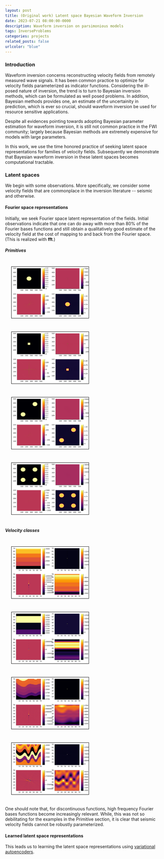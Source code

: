 ```yaml
---
layout: post
title: (Original work) Latent space Bayesian Waveform Inversion
date: 2023-07-21 08:00:00-0000
description: Waveform inversion on parsimonious models
tags: InverseProblems
categories: projects
related_posts: false
urlcolor: "blue"
---
```


### Introduction 
Waveform inversion concerns reconstructing velocity fields from remotely measured wave signals. It has been common practice to optimize for velocity fields parameterized as indicator functions. Considering the ill-posed nature of inversion, the trend is to turn to Bayesian inversion methods, which can be formulated as well posed problems. In addition, Bayesian methods provides one, an estimate of the uncertainity in prediction, which is ever so crucial, should waveform inversion be used for resource sensitive applications.

Despite all evidences pointing towards adopting Bayesian parameter estimation for waveform inversion, it is still not common practice in the FWI community; largely because Bayesian methods are extremely expensive for models with large parameters.

In this work, we use the time honored practice of seeking latent space representations for families of velocity fields. Subsequently we demonstrate that Bayesian waveform inversion in these latent spaces becomes computational tractable.

### Latent spaces

We begin with some observations. More specifically, we consider some velocity fields that are commonplace in the inversion literature -- seismic and otherwise. 

#### Fourier space representations
Initially, we seek Fourier space latent representation of the fields. Initial observations indicate that one can do away with more than 80% of the Fourier bases functions and still obtain a qualitatively good estimate of the velocity field at the cost of mapping to and back from the Fourier space. (This is realized with **fft**.)

##### Primitives

<style>
    .column {
  float: left;
  width: 50.00%;
  margin : 0 0 0px 0px;
  padding: 20px;
}

/* Clear floats after image containers */
.row::after {
  content: "";
  clear: both;
  display: table;
}
</style>

<div class="row">
  <div class="column">
    <img style="border:1px solid black;" src="/assets/latent/circle.svg" alt="spline-sim" style="width:100%">
  </div>
  <div class="column">
    <img style="border:1px solid black;" src="/assets/latent/square.svg" alt="spline-sur" style="width:100%">
  </div>
</div>


<div class="row">
   <div class="column">
    <img style="border:1px solid black;" src="/assets/latent/2circle.svg" alt="spline-sur" style="width:100%">
    </div>
   <div class="column">
    <img style="border:1px solid black;" src="/assets/latent/circle4.svg" alt="spline-sur" style="width:100%">
  </div>
</div>

##### Velocity classes

<div class="row">
  <div class="column">
    <img style="border:1px solid black;" src="/assets/latent/simple.svg" alt="spline-sim" style="width:100%">
  </div>
  <div class="column">
    <img style="border:1px solid black;" src="/assets/latent/complex.svg" alt="spline-sur" style="width:100%">
  </div>
</div>


<div class="row">
   <div class="column">
    <img style="border:1px solid black;" src="/assets/latent/Csimple.svg" alt="spline-sur" style="width:100%">
    </div>
   <div class="column">
    <img style="border:1px solid black;" src="/assets/latent/Ccomplex.svg" alt="spline-sur" style="width:100%">
  </div>
</div>

One should note that, for discontinuous functions, high frequency Fourier bases functions become increasingly relevant. While, this was not so debilitating for the examples in the Primitive section, it is clear that seismic velocity fields cannot be robustly parameterized. 

#### Learned latent space representations

This leads us to learning the latent space representations using [variational autoencoders](https://arxiv.org/abs/1906.02691).